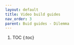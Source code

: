 ```yaml
---
layout: default
title: Video build guides
nav_order: 3
parent: Buid guides - Dilemma
---
```


1. TOC
{:toc}


